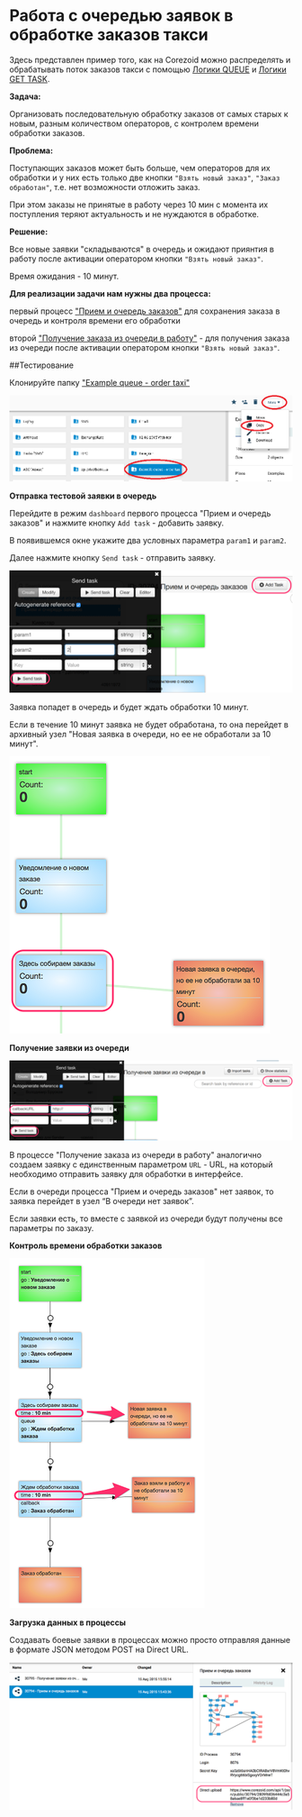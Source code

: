 # Работа с очередью заявок в обработке заказов такси

Здесь представлен пример того, как на Сorezoid можно распределять и обрабатывать поток заказов такси с помощью [Логики QUEUE](../../interface/nodes/queue/queue.md) и [Логики GET TASK](../../interface/nodes/queue/get_task.md).

**Задача:**

Организовать последовательную обработку заказов от самых старых к новым, разным количеством операторов, с контролем времени обработки заказов.

**Проблема:**

Поступающих заказов может быть больше, чем операторов для их обработки и у них есть только две кнопки `"Взять новый заказ"`, `"Заказ обработан"`, т.е. нет возможности отложить заказ.

При этом заказы не принятые в работу через 10 мин с момента их поступления теряют актуальность и не нуждаются в обработке.


**Решение:**

Все новые заявки "складываются" в очередь и ожидают приянтия в работу после активации оператором кнопки `"Взять новый заказ"`.

Время ожидания - 10 минут.

**Для реализации задачи нам нужны два процесса:**

первый процесс ["Прием и очередь заказов"](https://www.corezoid.com/admin/edit_conv/91383/8074) для сохранения заказа в очередь и контроля времени его обработки

второй ["Получение заказа из очереди в работу"](https://www.corezoid.com/admin/edit_conv/91384/8074) - для получения заказа из очереди после активации оператором кнопки `"Взять новый заказ"`.

##Тестирование

Клонируйте папку ["Example queue - order taxi"](https://admin.corezoid.com/folder/conv/1833)

![](../img/clone_taxi.png)

**Отправка тестовой заявки в очередь**

Перейдите в режим `dashboard` первого процесса "Прием и очередь заказов" и нажмите кнопку `Add task` - добавить заявку.

В появившемся окне укажите два условных параметра `param1` и `param2`.

Далее нажмите кнопку `Send task` - отправить заявку.

![](../img/ex_1.png)

Заявка попадет в очередь и будет ждать обработки 10 минут.

Если в течение 10 минут заявка не будет обработана, то она перейдет в архивный узел "Новая заявка в очереди, но ее не обработали за 10 минут".

![](../img/ex_2.png)

**Получение заявки из очереди**

![](../img/ex_3.png)

В процессе "Получение заказа из очереди в работу" аналогично создаем заявку с единственным параметром `URL` - URL, на который необходимо отправить заявку для обработки в интерфейсе.

Если в очереди процесса "Прием и очередь заказов" нет заявок, то заявка перейдет в узел “В очереди нет заявок”.

Если заявки есть, то вместе с заявкой из очереди будут получены все параметры по заказу.

**Контроль времени обработки заказов**

![](../img/ex_4.png)

**Загрузка данных в процессы**

Создавать боевые заявки в процессах можно просто отправляя данные в формате JSON методом POST на Direct URL.

![](../img/ex_5.png)
